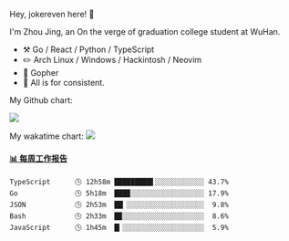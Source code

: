 Hey, jokereven here! 👋

I'm Zhou Jing, an On the verge of graduation college student at WuHan.

-   :hammer_and_pick: Go / React / Python / TypeScript
-   :pencil2: Arch Linux / Windows / Hackintosh / Neovim
-   :seedling: Gopher
-   :thought_balloon: All is for consistent.

My Github chart:

![](https://ghchart.rshah.org/JonnieWayy)

My wakatime chart:
![](https://wakatime.com/share/@jokereven/1679dc82-4bf9-4b63-9203-390d608503de.png)

<!-- waka-box start -->
#### <a href="https://gist.github.com/9f8118785e2d128d746db5f61b0e0a2a" target="_blank">📊 每周工作报告</a>
```text
TypeScript      🕓 12h58m █████████▌░░░░░░░░░░░░ 43.7%
Go              🕓 5h18m  ███▉░░░░░░░░░░░░░░░░░░ 17.9%
JSON            🕓 2h53m  ██▏░░░░░░░░░░░░░░░░░░░  9.8%
Bash            🕓 2h33m  █▉░░░░░░░░░░░░░░░░░░░░  8.6%
JavaScript      🕓 1h45m  █▎░░░░░░░░░░░░░░░░░░░░  5.9%
```
<!-- Powered by https://github.com/journey-ad/waka-box-go . -->
<!-- waka-box end -->
